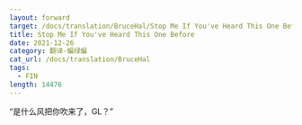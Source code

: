 ```yaml
---
layout: forward
target: /docs/translation/BruceHal/Stop Me If You've Heard This One Before
title: Stop Me If You've Heard This One Before
date: 2021-12-26
category: 翻译-蝙绿蝙
cat_url: /docs/translation/BruceHal
tags: 
  - FIN
length: 14476
---
```


“是什么风把你吹来了，GL？”
